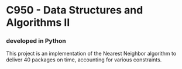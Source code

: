 # C950 - Data Structures and Algorithms II
### developed in Python

This project is an implementation of the Nearest Neighbor algorithm to deliver 40 packages on time, accounting for various constraints.
